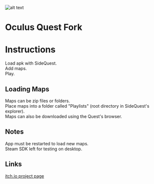 ![alt text](https://img.itch.zone/aW1nLzIxNzU5MTkucG5n/original/88KBuM.png "")
# Oculus Quest Fork

# Instructions
Load apk with SideQuest.\
Add maps.\
Play.

## Loading Maps
Maps can be zip files or folders.\
Place maps into a folder called "Playlists" (root directory in SideQuest's explorer).\
Maps can also be downloaded using the Quest's browser.

## Notes
App must be restarted to load new maps.\
Steam SDK left for testing on desktop.

## Links
  [itch.io project page](https://devplayrepeat.itch.io/open-saber-vr)

